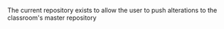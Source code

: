 The current repository exists to allow the user to push alterations to the classroom's master repository
